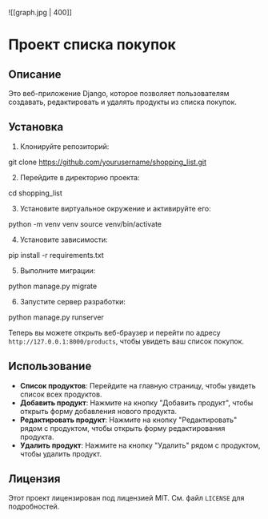 ![[graph.jpg | 400]]

# Проект списка покупок

## Описание

Это веб-приложение Django, которое позволяет пользователям создавать, редактировать и удалять продукты из списка покупок.

## Установка

1. Клонируйте репозиторий:

git clone https://github.com/yourusername/shopping_list.git

2. Перейдите в директорию проекта:

cd shopping_list

3. Установите виртуальное окружение и активируйте его:

python -m venv venv source venv/bin/activate

4. Установите зависимости:

pip install -r requirements.txt

5. Выполните миграции:

python manage.py migrate

6. Запустите сервер разработки:

python manage.py runserver

Теперь вы можете открыть веб-браузер и перейти по адресу `http://127.0.0.1:8000/products`, чтобы увидеть ваш список покупок.

## Использование

- **Список продуктов**: Перейдите на главную страницу, чтобы увидеть список всех продуктов.
- **Добавить продукт**: Нажмите на кнопку "Добавить продукт", чтобы открыть форму добавления нового продукта.
- **Редактировать продукт**: Нажмите на кнопку "Редактировать" рядом с продуктом, чтобы открыть форму редактирования продукта.
- **Удалить продукт**: Нажмите на кнопку "Удалить" рядом с продуктом, чтобы удалить продукт.

## Лицензия

Этот проект лицензирован под лицензией MIT. См. файл `LICENSE` для подробностей.
